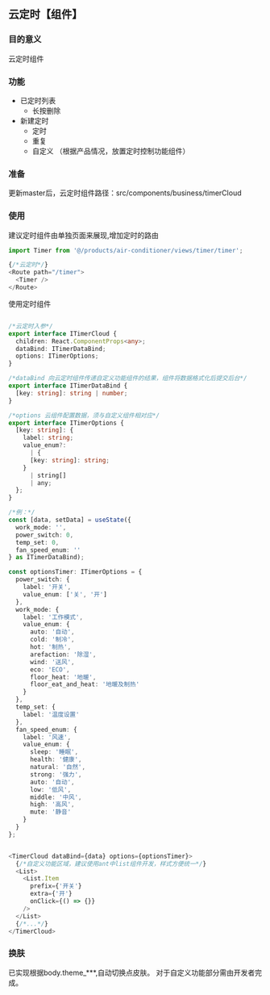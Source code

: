 ## 云定时【组件】

### 目的意义 
云定时组件

### 功能
 - 已定时列表
   - 长按删除
 - 新建定时
   - 定时
   - 重复
   - 自定义 （根据产品情况，放置定时控制功能组件）

### 准备
更新master后，云定时组件路径：src/components/business/timerCloud

### 使用
建议定时组件由单独页面来展现,增加定时的路由
```typescript jsx
import Timer from '@/products/air-conditioner/views/timer/timer';

{/*云定时*/}
<Route path="/timer">
  <Timer />
</Route>
```
使用定时组件
```typescript jsx

/*云定时入参*/
export interface ITimerCloud {
  children: React.ComponentProps<any>;
  dataBind: ITimerDataBind;
  options: ITimerOptions;
}

/*dataBind 向云定时组件传递自定义功能组件的结果，组件将数据格式化后提交后台*/
export interface ITimerDataBind {
  [key: string]: string | number;
}

/*options 云组件配置数据，须与自定义组件相对应*/
export interface ITimerOptions {
  [key: string]: {
    label: string;
    value_enum?:
      | {
      [key: string]: string;
    }
      | string[]
      | any;
  };
}

/*例：*/
const [data, setData] = useState({
  work_mode: '',
  power_switch: 0,
  temp_set: 0,
  fan_speed_enum: ''
} as ITimerDataBind);

const optionsTimer: ITimerOptions = {
  power_switch: {
    label: '开关',
    value_enum: ['关', '开']
  },
  work_mode: {
    label: '工作模式',
    value_enum: {
      auto: '自动',
      cold: '制冷',
      hot: '制热',
      arefaction: '除湿',
      wind: '送风',
      eco: 'ECO',
      floor_heat: '地暖',
      floor_eat_and_heat: '地暖及制热'
    }
  },
  temp_set: {
    label: '温度设置'
  },
  fan_speed_enum: {
    label: '风速',
    value_enum: {
      sleep: '睡眠',
      health: '健康',
      natural: '自然',
      strong: '强力',
      auto: '自动',
      low: '低风',
      middle: '中风',
      high: '高风',
      mute: '静音'
    }
  }
};


<TimerCloud dataBind={data} options={optionsTimer}>
  {/*自定义功能区域，建议使用ant中list组件开发，样式方便统一*/}
  <List>
    <List.Item
      prefix={'开关'}
      extra={'开'}
      onClick={() => {}}
    />
  </List>
  {/*...*/}
</TimerCloud>

```
### 换肤
已实现根据body.theme_***,自动切换点皮肤。
对于自定义功能部分需由开发者完成。
